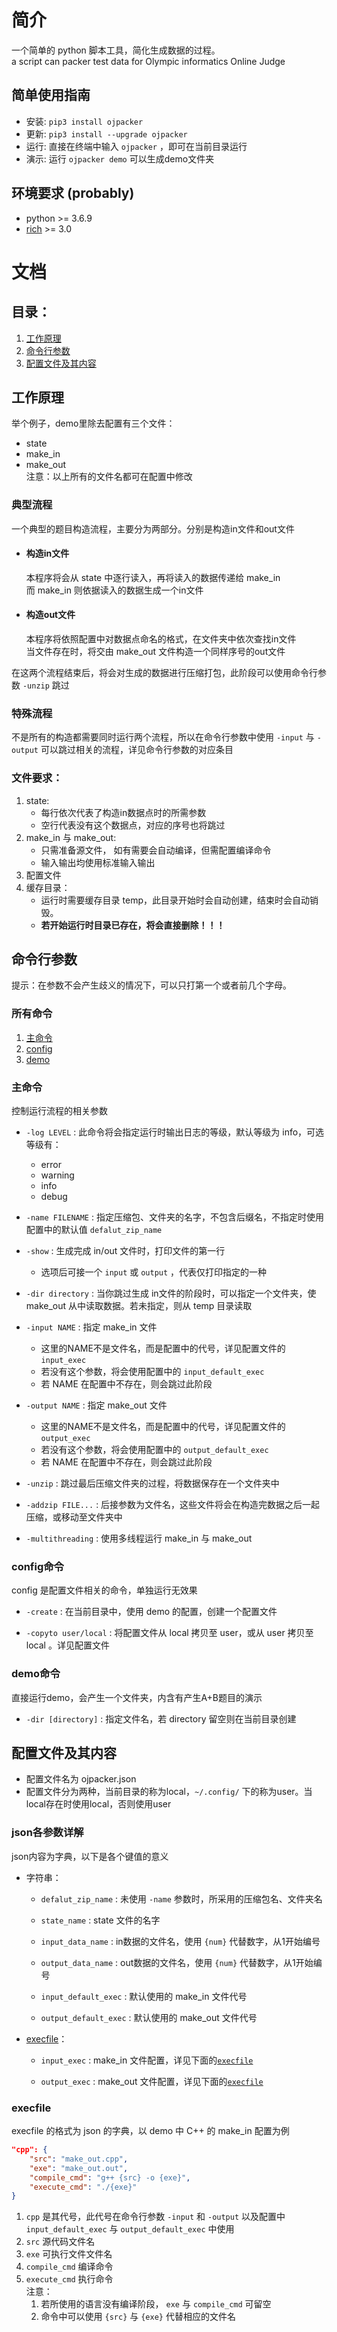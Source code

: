 # 简介
一个简单的 python 脚本工具，简化生成数据的过程。  
a script can packer test data for Olympic informatics Online Judge

## 简单使用指南
+ 安装: `pip3 install ojpacker`
+ 更新: `pip3 install --upgrade ojpacker`
+ 运行: 直接在终端中输入 `ojpacker` ，即可在当前目录运行
+ 演示: 运行 `ojpacker demo` 可以生成demo文件夹

## 环境要求 (probably)
+ python >= 3.6.9
+ [rich](https://github.com/willmcgugan/rich) >= 3.0

# 文档
## 目录：
1. [工作原理](#工作原理)
2. [命令行参数](#命令行参数)
3. [配置文件及其内容](#配置文件及其内容)

## 工作原理
举个例子，demo里除去配置有三个文件：
+ state
+ make_in
+ make_out  
    注意：以上所有的文件名都可在配置中修改

### 典型流程
一个典型的题目构造流程，主要分为两部分。分别是构造in文件和out文件  
* #### 构造in文件
    本程序将会从 state 中逐行读入，再将读入的数据传递给 make_in  
    而 make_in 则依据读入的数据生成一个in文件
* #### 构造out文件
    本程序将依照配置中对数据点命名的格式，在文件夹中依次查找in文件  
    当文件存在时，将交由 make_out 文件构造一个同样序号的out文件

在这两个流程结束后，将会对生成的数据进行压缩打包，此阶段可以使用命令行参数 `-unzip` 跳过

### 特殊流程
不是所有的构造都需要同时运行两个流程，所以在命令行参数中使用 `-input` 与 `-output` 可以跳过相关的流程，详见命令行参数的对应条目

### 文件要求：
1. state:
    * 每行依次代表了构造in数据点时的所需参数
    * 空行代表没有这个数据点，对应的序号也将跳过
2. make_in 与 make_out:
    * 只需准备源文件， 如有需要会自动编译，但需配置编译命令
    * 输入输出均使用标准输入输出
3. 配置文件
4. 缓存目录：
    * 运行时需要缓存目录 temp，此目录开始时会自动创建，结束时会自动销毁。
    * **若开始运行时目录已存在，将会直接删除！！！**

## 命令行参数
提示：在参数不会产生歧义的情况下，可以只打第一个或者前几个字母。
### 所有命令
1. [主命令](#主命令)
2. [config](#config命令)
3. [demo](#demo命令)

### 主命令
控制运行流程的相关参数
* `-log LEVEL` :
    此命令将会指定运行时输出日志的等级，默认等级为 info，可选等级有：
    * error
    * warning
    * info
    * debug

* `-name FILENAME` :
    指定压缩包、文件夹的名字，不包含后缀名，不指定时使用配置中的默认值 `defalut_zip_name`

* `-show` :
    生成完成 in/out 文件时，打印文件的第一行
    * 选项后可接一个 `input` 或 `output` ，代表仅打印指定的一种

* `-dir directory` :
    当你跳过生成 in文件的阶段时，可以指定一个文件夹，使 make_out 从中读取数据。若未指定，则从 temp 目录读取

* `-input NAME` :
    指定 make_in 文件
    * 这里的NAME不是文件名，而是配置中的代号，详见配置文件的 `input_exec`
    * 若没有这个参数，将会使用配置中的 `input_default_exec`
    * 若 NAME 在配置中不存在，则会跳过此阶段

* `-output NAME` :
    指定 make_out 文件
    * 这里的NAME不是文件名，而是配置中的代号，详见配置文件的 `output_exec`
    * 若没有这个参数，将会使用配置中的 `output_default_exec`
    * 若 NAME 在配置中不存在，则会跳过此阶段

* `-unzip` :
    跳过最后压缩文件夹的过程，将数据保存在一个文件夹中

* `-addzip FILE...` :
    后接参数为文件名，这些文件将会在构造完数据之后一起压缩，或移动至文件夹中

* `-multithreading` :
    使用多线程运行 make_in 与 make_out

### config命令
config 是配置文件相关的命令，单独运行无效果

* `-create` :
    在当前目录中，使用 demo 的配置，创建一个配置文件

* `-copyto user/local` :
    将配置文件从 local 拷贝至 user，或从 user 拷贝至 local 。详见配置文件

### demo命令
直接运行demo，会产生一个文件夹，内含有产生A+B题目的演示

* `-dir [directory]` :
    指定文件名，若 directory 留空则在当前目录创建

## 配置文件及其内容
* 配置文件名为 ojpacker.json
* 配置文件分为两种，当前目录的称为local，`~/.config/` 下的称为user。当local存在时使用local，否则使用user

### json各参数详解
json内容为字典，以下是各个键值的意义

* 字符串：
    * `defalut_zip_name` :
        未使用 `-name` 参数时，所采用的压缩包名、文件夹名

    * `state_name` :
        state 文件的名字

    * `input_data_name` :
        in数据的文件名，使用 `{num}` 代替数字，从1开始编号

    * `output_data_name` :
        out数据的文件名，使用 `{num}` 代替数字，从1开始编号

    * `input_default_exec` :
        默认使用的 make_in 文件代号

    * `output_default_exec` :
        默认使用的 make_out 文件代号
* [execfile](#execfile)：
    * `input_exec` :
        make_in 文件配置，详见下面的[`execfile`](#execfile)

    * `output_exec` :
        make_out 文件配置，详见下面的[`execfile`](#execfile)

### execfile
execfile 的格式为 json 的字典，以 demo 中 C++ 的 make_in 配置为例
```json
"cpp": {
    "src": "make_out.cpp",
    "exe": "make_out.out",
    "compile_cmd": "g++ {src} -o {exe}",
    "execute_cmd": "./{exe}"
}
```
1. `cpp` 是其代号，此代号在命令行参数 `-input` 和 `-output` 以及配置中 `input_default_exec` 与 `output_default_exec` 中使用
2. `src` 源代码文件名
3. `exe` 可执行文件文件名
4. `compile_cmd` 编译命令
5. `execute_cmd` 执行命令  
    注意：
    1. 若所使用的语言没有编译阶段， `exe` 与 `compile_cmd` 可留空
    2. 命令中可以使用 `{src}` 与 `{exe}` 代替相应的文件名